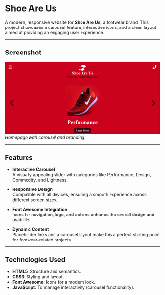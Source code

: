 # Shoe Are Us

A modern, responsive website for **Shoe Are Us**, a footwear brand. This project showcases a carousel feature, interactive icons, and a clean layout aimed at providing an engaging user experience.

---

## Screenshot

![Shoe Are Us Screenshot](imgs/Footwear-Web.png)  
*Homepage with carousel and branding*

---

## Features

- **Interactive Carousel**  
  A visually appealing slider with categories like Performance, Design, Commodity, and Lightness.

- **Responsive Design**  
  Compatible with all devices, ensuring a smooth experience across different screen sizes.

- **Font Awesome Integration**  
  Icons for navigation, logo, and actions enhance the overall design and usability.

- **Dynamic Content**  
  Placeholder links and a carousel layout make this a perfect starting point for footwear-related projects.

---

## Technologies Used

- **HTML5**: Structure and semantics.
- **CSS3**: Styling and layout.
- **Font Awesome**: Icons for a modern look.
- **JavaScript**: To manage interactivity (carousel functionality).